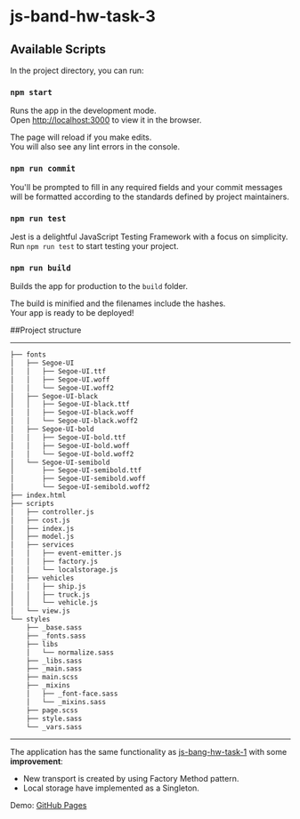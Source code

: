 # js-band-hw-task-3 

## Available Scripts

In the project directory, you can run:

### `npm start`

Runs the app in the development mode.<br>
Open [http://localhost:3000](http://localhost:3000) to view it in the browser.

The page will reload if you make edits.<br>
You will also see any lint errors in the console.

### `npm run commit`

You'll be prompted to fill in any required fields and your commit messages will be formatted according to the standards defined by project maintainers.

### `npm run test`

Jest is a delightful JavaScript Testing Framework with a focus on simplicity. Run `npm run test` to start testing your project.

### `npm run build`

Builds the app for production to the `build` folder.<br>

The build is minified and the filenames include the hashes.<br>
Your app is ready to be deployed! 

##Project structure

-------------------------------------------------------------------
```bash
├── fonts
│   ├── Segoe-UI
│   │   ├── Segoe-UI.ttf
│   │   ├── Segoe-UI.woff
│   │   └── Segoe-UI.woff2
│   ├── Segoe-UI-black
│   │   ├── Segoe-UI-black.ttf
│   │   ├── Segoe-UI-black.woff
│   │   └── Segoe-UI-black.woff2
│   ├── Segoe-UI-bold
│   │   ├── Segoe-UI-bold.ttf
│   │   ├── Segoe-UI-bold.woff
│   │   └── Segoe-UI-bold.woff2
│   └── Segoe-UI-semibold
│       ├── Segoe-UI-semibold.ttf
│       ├── Segoe-UI-semibold.woff
│       └── Segoe-UI-semibold.woff2
├── index.html
├── scripts
│   ├── controller.js
│   ├── cost.js
│   ├── index.js
│   ├── model.js
│   ├── services
│   │   ├── event-emitter.js
│   │   ├── factory.js
│   │   └── localstorage.js
│   ├── vehicles
│   │   ├── ship.js
│   │   ├── truck.js
│   │   └── vehicle.js
│   └── view.js
└── styles
    ├── _base.sass
    ├── _fonts.sass
    ├── libs
    │   └── normalize.sass
    ├── _libs.sass
    ├── _main.sass
    ├── main.scss
    ├── _mixins
    │   ├── _font-face.sass
    │   └── _mixins.sass
    ├── page.scss
    ├── style.sass
    └── _vars.sass
```

-------------------------------------------------------------------

The application has the same functionality as [js-bang-hw-task-1](https://github.com/murarova/js-band-hw-task-1)  with some **improvement**:

* New transport is created by using Factory Method pattern.
* Local storage have implemented as a Singleton.

Demo: [GitHub Pages](https://murarova.github.io/js-band-hw-task-3/build/)



